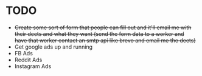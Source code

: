 # TODO
- ~~Create some sort of form that people can fill out and it'll email me with their deets and what they want (send the form data to a worker and have that worker contact an smtp api like brevo and email me the deets)~~
- Get google ads up and running
- FB Ads
- Reddit Ads
- Instagram Ads
